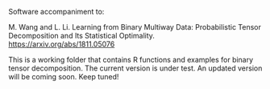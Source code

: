 Software accompaniment to:

M. Wang and L. Li. Learning from Binary Multiway Data: Probabilistic Tensor Decomposition and Its Statistical Optimality. https://arxiv.org/abs/1811.05076

This is a working folder that contains R functions and examples for binary tensor decomposition. The current version is under test. An updated version will be coming soon. Keep tuned!
